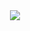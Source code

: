 <div align="center">
<a href="https://github.com/IshThumber">
<img src="https://readme-typing-svg.herokuapp.com?font=Julee&color=8FB8DE&size=30&lines=Hey!...+Ish+here!;">
</img>
</a>
</div>
